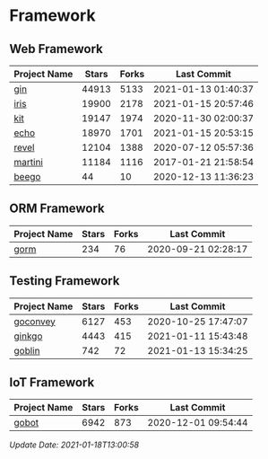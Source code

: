 # Framework

## Web Framework
| Project Name | Stars | Forks | Last Commit |
| ------------ | ----- | ----- | ----------- |
| [gin](https://github.com/gin-gonic/gin) | 44913 | 5133 | 2021-01-13 01:40:37 |
| [iris](https://github.com/kataras/iris) | 19900 | 2178 | 2021-01-15 20:57:46 |
| [kit](https://github.com/go-kit/kit) | 19147 | 1974 | 2020-11-30 02:00:37 |
| [echo](https://github.com/labstack/echo) | 18970 | 1701 | 2021-01-15 20:53:15 |
| [revel](https://github.com/revel/revel) | 12104 | 1388 | 2020-07-12 05:57:36 |
| [martini](https://github.com/go-martini/martini) | 11184 | 1116 | 2017-01-21 21:58:54 |
| [beego](https://github.com/astaxie/beego) | 44 | 10 | 2020-12-13 11:36:23 |

## ORM Framework
| Project Name | Stars | Forks | Last Commit |
| ------------ | ----- | ----- | ----------- |
| [gorm](https://github.com/jinzhu/gorm) | 234 | 76 | 2020-09-21 02:28:17 |

## Testing Framework
| Project Name | Stars | Forks | Last Commit |
| ------------ | ----- | ----- | ----------- |
| [goconvey](https://github.com/smartystreets/goconvey) | 6127 | 453 | 2020-10-25 17:47:07 |
| [ginkgo](https://github.com/onsi/ginkgo) | 4443 | 415 | 2021-01-11 15:43:48 |
| [goblin](https://github.com/franela/goblin) | 742 | 72 | 2021-01-13 15:34:25 |

## IoT Framework
| Project Name | Stars | Forks | Last Commit |
| ------------ | ----- | ----- | ----------- |
| [gobot](https://github.com/hybridgroup/gobot) | 6942 | 873 | 2020-12-01 09:54:44 |

*Update Date: 2021-01-18T13:00:58*